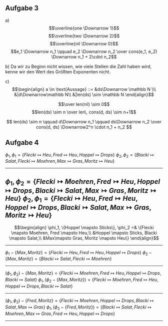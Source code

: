 ## Aufgabe 3
a)
$$\overline{one \Downarrow 1}$$ 
$$\overline{two \Downarrow 2}$$
$$\overline{nil \Downarrow 0}$$
$$e_1 \Downarrow n_1 \qquad e_2 \Downarrow n_2 \over
cons(e_1, e_2) \Downarrow n_1 + 2\cdot n_2$$

b)
Da wir zu Beginn nicht wissen, wie viele Stellen die Zahl haben wird, kenne wir den Wert des Größten Exponenten nicht.

c)
$$\begin{align}
a \in \text{Aussage} ::= &ds\Downarrow \mathbb N \\\
&|d\Downarrow\mathbb N\\
&|len(ds) \sim \mathbb N
\end{align}$$

$$\over len(nil) \sim 0$$ 
$$len(ds) \sim n \over len\, cons(d, ds) \sim n+1$$

$$
len(ds) \sim n \qquad d\Downarrow n_1 \qquad ds\Downarrow n_2 \over cons(d, ds) \Downarrow2^n \cdot n_1 + n_2
$$


## Aufgabe 4

$\phi_1, \phi_1 = \{Flecki \mapsto Heu, Fred \mapsto Heu, Hoppel \mapsto Drops\}$
$\phi_2, \phi_2 = \{Blacki \mapsto Salat, Flecki \mapsto Moehren, Max \mapsto Gras, Moritz \mapsto Heu\}$

---
$\phi_1, \phi_2 = \{Flecki \mapsto Moehren, Fred \mapsto Heu, Hoppel \mapsto Drops, Blacki \mapsto Salat, Max\mapsto Gras, Moritz \mapsto Heu\}$
 $\phi_2, \phi_1 = \{Flecki \mapsto Heu, Fred \mapsto Heu, Hoppel \mapsto Drops, Blacki \mapsto Salat, Max\mapsto Gras, Moritz \mapsto Heu\}$
 ---
$$\begin{align}
\phi_1, \{Hoppel \mapsto Sticks\}, \phi_2 =& \{Flecki \mapsto Moehren, Fred \mapsto Heu,\\
&Hoppel \mapsto Sticks, Blacki \mapsto Salat,\\
&Max\mapsto Gras, Moritz \mapsto Heu\}
\end{align}$$

---

$\phi_1 - \{Max,Moritz\} = \{Flecki \mapsto Heu, Fred \mapsto Heu, Hoppel \mapsto Drops\}$
$\phi_2 - \{Max, Moritz\} = \{Blacki \mapsto Salat, Flecki \mapsto Moehren\}$

---

$(\phi_1, \phi_2) - \{Max, Moritz\} = \{Flecki \mapsto Moehren, Fred \mapsto Heu, Hoppel \mapsto Drops, Blacki \mapsto Salat\}$
$\phi_1, (\phi_2 - \{Max, Moritz\}) = \{Flecki \mapsto Moehren, Fred \mapsto Heu, Hoppel \mapsto Drops, Blacki \mapsto Salat\}$

---

$(\phi_1, \phi_2) - \{Fred, Moritz\} = \{Flecki \mapsto Moehren, Hoppel \mapsto Drops, Blacki \mapsto Salat, Max\mapsto Gras\}$
$\phi_1, (\phi_2 - \{Fred, Moritz\}) = \{Blacki \mapsto Salat, Flecki \mapsto Moehren, Max\mapsto Gras, Fred \mapsto Heu, Hoppel \mapsto Drops\}$

---





